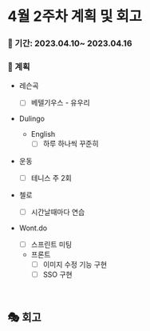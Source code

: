 # 4월 2주차 계획 및 회고

### 📆 기간: 2023.04.10~ 2023.04.16

### 📑 계획

- 레슨곡

  - [ ] 베텔기우스 - 유우리
- Dulingo
  - English
    - [ ] 하루 하나씩 꾸준히
- 운동
  - [ ] 테니스 주 2회
- 첼로
  - [ ] 시간날때마다 연습

- Wont.do
  - [ ] 스프린트 미팅
  - 프론트
    - [ ] 이미지 수정 기능 구현
    - [ ] SSO 구현

<br/>

## 🎭 회고
